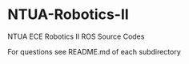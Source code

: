 # NTUA-Robotics-II
NTUA ECE Robotics II ROS Source Codes

For questions see README.md of each subdirectory

